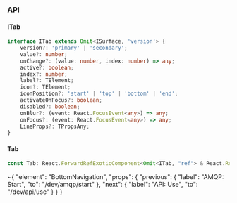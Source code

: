 

### API

#### ITab

```ts
interface ITab extends Omit<ISurface, 'version'> {
    version?: 'primary' | 'secondary';
    value?: number;
    onChange?: (value: number, index: number) => any;
    active?: boolean;
    index?: number;
    label?: TElement;
    icon?: TElement;
    iconPosition?: 'start' | 'top' | 'bottom' | 'end';
    activateOnFocus?: boolean;
    disabled?: boolean;
    onBlur?: (event: React.FocusEvent<any>) => any;
    onFocus?: (event: React.FocusEvent<any>) => any;
    LineProps?: TPropsAny;
}
```

#### Tab

```ts
const Tab: React.ForwardRefExoticComponent<Omit<ITab, "ref"> & React.RefAttributes<unknown>>;
```


~{
  "element": "BottomNavigation",
  "props": {
    "previous": {
      "label": "AMQP: Start",
      "to": "/dev/amqp/start"
    },
    "next": {
      "label": "API: Use",
      "to": "/dev/api/use"
    }
  }
}
